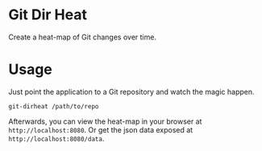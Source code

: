 
# Git Dir Heat  

Create a heat-map of Git changes over time. 

# Usage

Just point the application to a Git repository and watch the magic happen.

```shell
git-dirheat /path/to/repo
```

Afterwards, you can view the heat-map in your browser at `http://localhost:8080`. Or get the json data exposed at `http://localhost:8080/data`.

